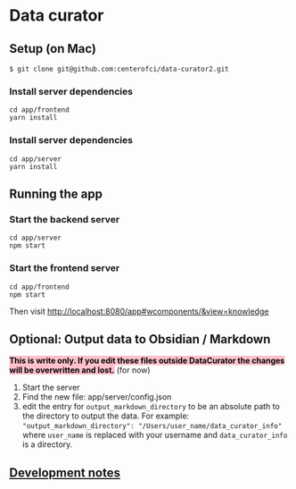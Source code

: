 
# Data curator

## Setup (on Mac)

    $ git clone git@github.com:centerofci/data-curator2.git

### Install server dependencies

    cd app/frontend
    yarn install

### Install server dependencies

    cd app/server
    yarn install

## Running the app

### Start the backend server

    cd app/server
    npm start

### Start the frontend server

    cd app/frontend
    npm start

Then visit [http://localhost:8080/app#wcomponents/&view=knowledge](http://localhost:8080/app#wcomponents/&view=knowledge)


## Optional: Output data to Obsidian / Markdown

<b style="background-color: pink; color: black;">This is write only.  If you edit these files outside DataCurator the changes will be overwritten and lost.</b>  (for now)


1. Start the server
2. Find the new file: app/server/config.json
3. edit the entry for `output_markdown_directory` to be an absolute path to the directory to output the data.  For example: `"output_markdown_directory": "/Users/user_name/data_curator_info"` where `user_name` is replaced with your username and `data_curator_info` is a directory.


## [Development notes](./DEVELOPMENT_NOTES.md)
